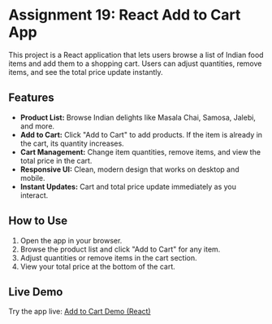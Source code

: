 # Assignment 19: React Add to Cart App

This project is a React application that lets users browse a list of Indian food items and add them to a shopping cart. Users can adjust quantities, remove items, and see the total price update instantly.

## Features
- **Product List:** Browse Indian delights like Masala Chai, Samosa, Jalebi, and more.
- **Add to Cart:** Click "Add to Cart" to add products. If the item is already in the cart, its quantity increases.
- **Cart Management:** Change item quantities, remove items, and view the total price in the cart.
- **Responsive UI:** Clean, modern design that works on desktop and mobile.
- **Instant Updates:** Cart and total price update immediately as you interact.

## How to Use
1. Open the app in your browser.
2. Browse the product list and click "Add to Cart" for any item.
3. Adjust quantities or remove items in the cart section.
4. View your total price at the bottom of the cart.

## Live Demo
Try the app live: [Add to Cart Demo (React)](https://assign19.vercel.app/)


